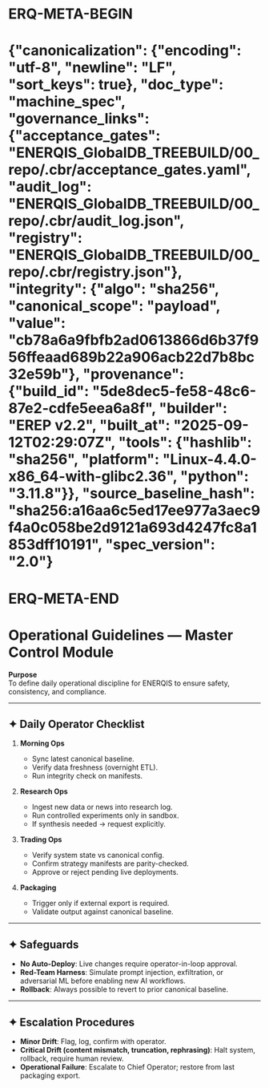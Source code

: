 # ERQ-META-BEGIN
# {"canonicalization": {"encoding": "utf-8", "newline": "LF", "sort_keys": true}, "doc_type": "machine_spec", "governance_links": {"acceptance_gates": "ENERQIS_GlobalDB_TREEBUILD/00_repo/.cbr/acceptance_gates.yaml", "audit_log": "ENERQIS_GlobalDB_TREEBUILD/00_repo/.cbr/audit_log.json", "registry": "ENERQIS_GlobalDB_TREEBUILD/00_repo/.cbr/registry.json"}, "integrity": {"algo": "sha256", "canonical_scope": "payload", "value": "cb78a6a9fbfb2ad0613866d6b37f956ffeaad689b22a906acb22d7b8bc32e59b"}, "provenance": {"build_id": "5de8dec5-fe58-48c6-87e2-cdfe5eea6a8f", "builder": "EREP v2.2", "built_at": "2025-09-12T02:29:07Z", "tools": {"hashlib": "sha256", "platform": "Linux-4.4.0-x86_64-with-glibc2.36", "python": "3.11.8"}}, "source_baseline_hash": "sha256:a16aa6c5ed17ee977a3aec9f4a0c058be2d9121a693d4247fc8a1853dff10191", "spec_version": "2.0"}
# ERQ-META-END
# Operational Guidelines — Master Control Module

**Purpose**  
To define daily operational discipline for ENERQIS to ensure safety, consistency, and compliance.

---

## ✦ Daily Operator Checklist
1. **Morning Ops**
   - Sync latest canonical baseline.  
   - Verify data freshness (overnight ETL).  
   - Run integrity check on manifests.  

2. **Research Ops**
   - Ingest new data or news into research log.  
   - Run controlled experiments only in sandbox.  
   - If synthesis needed → request explicitly.  

3. **Trading Ops**
   - Verify system state vs canonical config.  
   - Confirm strategy manifests are parity-checked.  
   - Approve or reject pending live deployments.  

4. **Packaging**
   - Trigger only if external export is required.  
   - Validate output against canonical baseline.  

---

## ✦ Safeguards
- **No Auto-Deploy**: Live changes require operator-in-loop approval.  
- **Red-Team Harness**: Simulate prompt injection, exfiltration, or adversarial ML before enabling new AI workflows.  
- **Rollback**: Always possible to revert to prior canonical baseline.  

---

## ✦ Escalation Procedures
- **Minor Drift**: Flag, log, confirm with operator.  
- **Critical Drift (content mismatch, truncation, rephrasing)**: Halt system, rollback, require human review.  
- **Operational Failure**: Escalate to Chief Operator; restore from last packaging export.